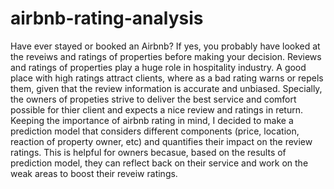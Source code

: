 # airbnb-rating-analysis

Have ever stayed or booked an Airbnb? If yes, you probably have looked at the reveiws and ratings of properties before making your decision. Reviews and ratings of properties play a huge role in hospitality industry. A good place with high ratings attract clients, where as a bad rating warns or repels them, given that the review information is accurate and unbiased. Specially, the owners of propeties strive to deliver the best service and comfort possible for thier client and expects a nice review and ratings in return. Keeping the importance of airbnb rating in mind, I decided to make a prediction model that considers different components (price, location, reaction of property owner, etc) and quantifies their impact on the review ratings. This is helpful for owners becasue, based on the results of prediction model, they can reflect back on their service and work on the weak areas to boost their reveiw ratings.  

